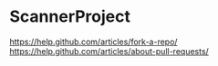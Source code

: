 # ScannerProject

https://help.github.com/articles/fork-a-repo/
https://help.github.com/articles/about-pull-requests/

